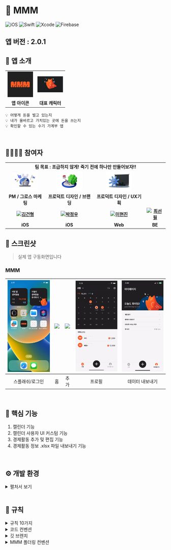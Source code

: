 # 🍢 MMM
![iOS](https://img.shields.io/badge/iOS-000000?style=for-the-badge&logo=ios&logoColor=white)
![Swift](https://img.shields.io/badge/swift-F54A2A?style=for-the-badge&logo=swift&logoColor=white)
![Xcode](https://img.shields.io/badge/Xcode-007ACC?style=for-the-badge&logo=Xcode&logoColor=white)
![Firebase](https://img.shields.io/badge/Firebase-039BE5?style=for-the-badge&logo=Firebase&logoColor=white)

## 앱 버전 : 2.0.1

## 👋 앱 소개

<div align="center">
  <table style="font-weight : bold">
      <tr>
          <td align="center">
              <a href="https://www.notion.so/MMM-WHAT-IS-IT-70bb2a477c0a4b20bcc3e213807158bc?pvs=4">                 
                  <img alt="Appicon" src="Image/Appicon.png" width="80"/>            
              </a>
          </td>
          <td align="center">
              <a href="https://www.notion.so/WHO-WE-ARE-cfbf5a97037a47829cb113b13c658232?pvs=4">                 
                  <img alt="Boost" src="Image/Boost.png" width="80" />            
              </a>
          </td>
      </tr>
      <tr>
          <td align="center">앱 아이콘</td>
          <td align="center">대표 캐릭터</td>
      </tr>
  </table>
</div>

```
💡 어떻게 돈을 벌고 있는지
💡 내가 올바르고 가치있는 곳에 돈을 쓰는지
💡 확인할 수 있는 수기 가계부 앱
```

<br>

## 👨‍👩‍👧‍👦 참여자
<div align="center">
  <table style="font-weight : bold">
      <tr align="center">
          <td colspan="5"> 팀 목표 : 조급하지 않게! 죽기 전에 하나만 만들어보자!! </td>
      </tr>
      <tr align="center">
          <td align="center">
              <a href="">                 
                  <img alt="천주윤" src="Image/Chun.png" width="80" />            
              </a>
          </td>
          <td align="center">
              <a href="">                 
                  <img alt="홍서희" src="Image/Hong.png" width="80" />            
              </a>
          </td>
          <td align="center">
              <a href="">                 
                  <img alt="이윤영" src="Image/Yoon.png" width="80" />            
              </a>
          </td>
      </tr>
      <tr>
          <td align="center">PM / 그로스 마케팅 </td>
          <td align="center">프로덕트 디자인 / 브랜딩 </td>
          <td align="center">프로덕트 디자인 / UX기획 </td>
      </tr>
      <tr>
          <td align="center">
              <a href="https://github.com/GeonHyeongKim">                 
                  <img alt="김건형" src="https://avatars.githubusercontent.com/GeonHyeongKim" width="80" />            
              </a>
          </td>
          <td align="center">
              <a href="https://github.com/jwoo820">                 
                  <img alt="박정우" src="https://avatars.githubusercontent.com/jwoo820" width="80" />            
              </a>
          </td>
          <td align="center">
              <a href="https://github.com/hyundang">                 
                  <img alt="이현진" src="https://avatars.githubusercontent.com/hyundang" width="80" />            
              </a>
          </td>
          <td align="center">
              <a href="https://github.com/ChoiSunPil">                 
                  <img alt="최선필" src="https://avatars.githubusercontent.com/ChoiSunPil" width="80" />            
              </a>
          </td>
      </tr>
      <tr>
          <td align="center">iOS</td>
          <td align="center">iOS</td>
          <td align="center">Web</td>
          <td align="center">BE</td>
      </tr>
  </table>
</div>

## 📱 스크린샷
<Blockquote>
실제 앱 구동화면입니다
</Blockquote>

### MMM

| <img src="./Image/Login.gif" width="180"/> | <img src="./image/home.gif" width="180"/> | <img src="./image/detail.gif" width="180"/> | <img src="./Image/withdraw.gif" width="180"/> | <img src="./Image/export.gif" width="180"/> |
|:-:|:-:|:-:|:-:|:-:|
| 스플래쉬/로그인 | 홈 | 추가 | 프로필 | 데이터 내보내기 |

<br>

## 🏃‍ 핵심 기능
1. 캘린더 기능
2. 캘린더 사용자 UI 커스텀 기능
3. 경제활동 추가 및 편집 기능
4. 경제활동 정보 .xlsx 파일 내보내기 기능
<br>

## ⚙️ 개발 환경
<details>
<summary>펼처서 보기</summary>
<div markdown="1">

- iOS 14.0 이상
- xcode 13.0
- iPhone 14 Pro에서 최적화됨
- 가로모드 미지원

</div>
</details>



</div>
</details>
<br>

## 🤝 규칙
<details>
<summary>규칙 10가지</summary>
<div markdown="1">

```
1. 스프린트 기한 무조건 마치기
2. 격주 수요일에 회의 진행하기
```

</div>
</details>

<details>
<summary>코드 컨벤션</summary>
<div markdown="1">

- feat/이슈번호-큰기능명/세부기능명
```
- [Feat] 새로운 기능 구현
- [Chore] 코드 수정, 내부 파일 수정, 주석
- [Add] Feat 이외의 부수적인 코드 추가, 라이브러리 추가, 새로운 파일 생성 시, 에셋 추가
- [Fix] 버그, 오류 해결
- [Del] 쓸모없는 코드 삭제
- [Move] 파일 이름/위치 변경
```

</div>
</details>

<details>
<summary>깃 브렌치</summary>
<div markdown="2">

- feat/이슈번호-큰기능명/세부기능명
```
예시)
feat/13-tab1/home
feat/13-tab1/step_one
feat/26-tab2/step_two
```

</div>
</details>


<details>
<summary>MMM 폴더링 컨벤션</summary>
<div markdown="3">

```
📦 MMM
| 
+ 🗂 App                        // AppDelegate, SeneDelegate
|
+ 🗂 Resources       
|        
+------🗂 Assets                // AppIcone, Color, Image Assets
|
+------🗂 Base                  // 상속하는 base codee
│         
+------🗂 Configuration         // KeyChain 저장을 위한 클래스
|
+------🗂 Extensions            // extension 모음
│         
+------🗂 Fonts                 // 폰트 모음 : 무료 폰트인 Pretendard 사용
|
+------🗂 Info                  // 파일 설정 모음
│         
+ 🗂 Sources
|
+------🗂 Models                // Json을 받기 위한 Hashable, Codable, Identifiable 프로토콜을 체택한 struct 관리
│         
+------🗂 Services              // Network를 위한 Constants, Client, Parmeters, Router
|
+------🗂 Utilities             // ObservableObject을 체택하여 네트워크 관리
|
+------🗂 ViewController                 // Log, Traking Enum
        |
        +------🗂 Add           // Tab 2
        │         
        +------🗂 Home          // Tab 1
        |
        +------🗂 HomeDetail    
        |
        +------🗂 Onboarding    
        │         
        +------🗂 Profile       // Tab 3
        |
        +------🗂 TabBar      
           
```
</div>
</details>
<br>

<!-- ## 라이센스
Machacha is available under the MIT license. See the [LICENSE](https://github.com/APPSCHOOL1-REPO/finalproject-machacha/blob/main/LICENSE) file for more info.

- [Google MLKit](https://developers.google.com/ml-kit/terms) 
- [InstantSearchVoiceOverlay](https://github.com/algolia/voice-overlay-ios)
- [Kingfisher](https://github.com/onevcat/Kingfisher)
- [FlagKit](https://github.com/madebybowtie/FlagKit)
- [AlertToast](https://github.com/elai950/AlertToast)
 -->

